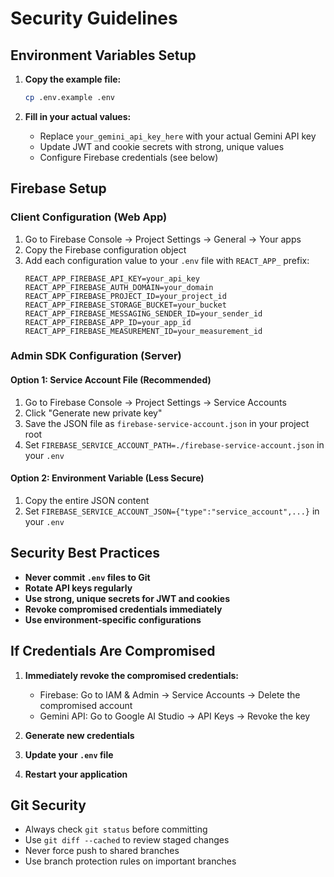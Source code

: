 # Security Guidelines

## Environment Variables Setup

1. **Copy the example file:**
   ```bash
   cp .env.example .env
   ```

2. **Fill in your actual values:**
   - Replace `your_gemini_api_key_here` with your actual Gemini API key
   - Update JWT and cookie secrets with strong, unique values
   - Configure Firebase credentials (see below)

## Firebase Setup

### Client Configuration (Web App)
1. Go to Firebase Console → Project Settings → General → Your apps
2. Copy the Firebase configuration object
3. Add each configuration value to your `.env` file with `REACT_APP_` prefix:
   ```env
   REACT_APP_FIREBASE_API_KEY=your_api_key
   REACT_APP_FIREBASE_AUTH_DOMAIN=your_domain
   REACT_APP_FIREBASE_PROJECT_ID=your_project_id
   REACT_APP_FIREBASE_STORAGE_BUCKET=your_bucket
   REACT_APP_FIREBASE_MESSAGING_SENDER_ID=your_sender_id
   REACT_APP_FIREBASE_APP_ID=your_app_id
   REACT_APP_FIREBASE_MEASUREMENT_ID=your_measurement_id
   ```

### Admin SDK Configuration (Server)

#### Option 1: Service Account File (Recommended)
1. Go to Firebase Console → Project Settings → Service Accounts
2. Click "Generate new private key"
3. Save the JSON file as `firebase-service-account.json` in your project root
4. Set `FIREBASE_SERVICE_ACCOUNT_PATH=./firebase-service-account.json` in your `.env`

#### Option 2: Environment Variable (Less Secure)
1. Copy the entire JSON content
2. Set `FIREBASE_SERVICE_ACCOUNT_JSON={"type":"service_account",...}` in your `.env`

## Security Best Practices

- **Never commit `.env` files to Git**
- **Rotate API keys regularly**
- **Use strong, unique secrets for JWT and cookies**
- **Revoke compromised credentials immediately**
- **Use environment-specific configurations**

## If Credentials Are Compromised

1. **Immediately revoke the compromised credentials:**
   - Firebase: Go to IAM & Admin → Service Accounts → Delete the compromised account
   - Gemini API: Go to Google AI Studio → API Keys → Revoke the key

2. **Generate new credentials**
3. **Update your `.env` file**
4. **Restart your application**

## Git Security

- Always check `git status` before committing
- Use `git diff --cached` to review staged changes
- Never force push to shared branches
- Use branch protection rules on important branches
